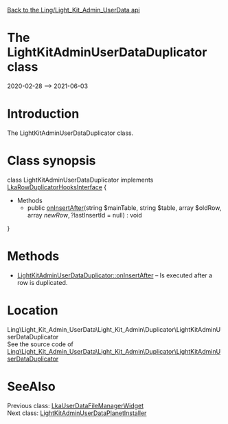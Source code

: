 [Back to the Ling/Light_Kit_Admin_UserData api](https://github.com/lingtalfi/Light_Kit_Admin_UserData/blob/master/doc/api/Ling/Light_Kit_Admin_UserData.md)



The LightKitAdminUserDataDuplicator class
================
2020-02-28 --> 2021-06-03






Introduction
============

The LightKitAdminUserDataDuplicator class.



Class synopsis
==============


class <span class="pl-k">LightKitAdminUserDataDuplicator</span> implements [LkaRowDuplicatorHooksInterface](https://github.com/lingtalfi/Light_Kit_Admin/blob/master/doc/api/Ling/Light_Kit_Admin/Duplicator/LkaRowDuplicatorHooksInterface.md) {

- Methods
    - public [onInsertAfter](https://github.com/lingtalfi/Light_Kit_Admin_UserData/blob/master/doc/api/Ling/Light_Kit_Admin_UserData/Light_Kit_Admin/Duplicator/LightKitAdminUserDataDuplicator/onInsertAfter.md)(string $mainTable, string $table, array $oldRow, array $newRow, ?$lastInsertId = null) : void

}






Methods
==============

- [LightKitAdminUserDataDuplicator::onInsertAfter](https://github.com/lingtalfi/Light_Kit_Admin_UserData/blob/master/doc/api/Ling/Light_Kit_Admin_UserData/Light_Kit_Admin/Duplicator/LightKitAdminUserDataDuplicator/onInsertAfter.md) &ndash; Is executed after a row is duplicated.





Location
=============
Ling\Light_Kit_Admin_UserData\Light_Kit_Admin\Duplicator\LightKitAdminUserDataDuplicator<br>
See the source code of [Ling\Light_Kit_Admin_UserData\Light_Kit_Admin\Duplicator\LightKitAdminUserDataDuplicator](https://github.com/lingtalfi/Light_Kit_Admin_UserData/blob/master/Light_Kit_Admin/Duplicator/LightKitAdminUserDataDuplicator.php)



SeeAlso
==============
Previous class: [LkaUserDataFileManagerWidget](https://github.com/lingtalfi/Light_Kit_Admin_UserData/blob/master/doc/api/Ling/Light_Kit_Admin_UserData/Light_Kit/Widget/Picasso/LkaUserDataFileManagerWidget.md)<br>Next class: [LightKitAdminUserDataPlanetInstaller](https://github.com/lingtalfi/Light_Kit_Admin_UserData/blob/master/doc/api/Ling/Light_Kit_Admin_UserData/Light_PlanetInstaller/LightKitAdminUserDataPlanetInstaller.md)<br>
